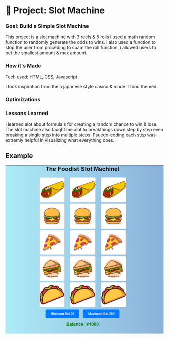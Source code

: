 # 🎰 Project: Slot Machine

### Goal: Build a Simple Slot Machine

This project is a slot machine with 3 reels & 5 rolls i used a math random function to randomly generate the odds to wins.
I also used a function to stop the user from proceding to spam the roll function, i allowed users to bet the smallest amount & max amount. 

### How it's Made
Tech used: HTML, CSS, Javascript

I took inspiration from the a japanese style casino & made it food themed.

### Optimizations


### Lessons Learned
I learned alot about formula's for creating a random chance to win & lose.
The slot machine also taught me alot to breakthings down step by step even breaking a single step into multiple steps.
Psuedo-coding each step was extremly helpful in visualizing what everything does.

## Example
![Image Alt Text](./img/slotmpng.PNG)
